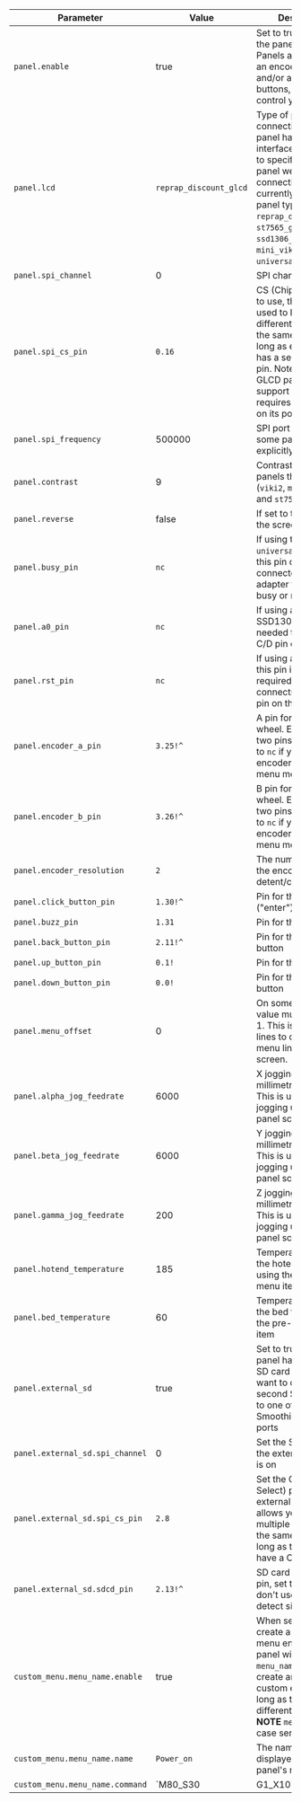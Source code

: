 
| Parameter | Value | Description |
| --------- | ----- | ----------- |
| `panel.enable` | true | Set to true to enable the panel interface. Panels are a screen, an encoder wheel and/or a set of buttons, used to control your machine. |
| `panel.lcd` | `reprap_discount_glcd` | Type of panel we are connecting. Each panel has a specific interface so we need to specify which panel we will be connecting. The currently supported panel types are `reprap_discount_glcd`, `st7565_glcd`, `ssd1306_oled`, `viki2`, `mini_viki2` and `universal_adapter`. |
| `panel.spi_channel` | 0 | SPI channel to use |
| `panel.spi_cs_pin` | `0.16` | CS (Chip Select) pin to use, this can be used to have several different devices on the same SPI port, as long as each device has a separate CS pin. Note that the RRD GLCD panel does not support this and requires being alone on its port. |
| `panel.spi_frequency` | 500000 | SPI port frequency - some panels need it explicitly set |
| `panel.contrast` | 9 | Contrast value for panels that support it (`viki2`, `mini_viki2` and `st7565_glcd`) |
| `panel.reverse` | false | If set to true, reverse the screen. |
| `panel.busy_pin` | `nc` | If using the `universal_adapter`, this pin can be connected to the adapter to ask it if it is busy or not. |
| `panel.a0_pin` | `nc` | If using a viki or SSD1306 this is needed to drive the C/D pin on the display |
| `panel.rst_pin` | `nc` | If using an SSD1306 this pin is sometimes required and connects to the reset pin on the display |
| `panel.encoder_a_pin` | `3.25!^` | A pin for the encoder wheel. Encoders have two pins: A and B. Set to `nc` if you use no encoder. ^ defines menu move direction |
| `panel.encoder_b_pin` | `3.26!^` | B pin for the encoder wheel. Encoders have two pins: A and B. Set to `nc` if you use no encoder. ^ defines menu move direction |
| `panel.encoder_resolution` | `2` | The number of pulses the encoder emits per detent/click |
| `panel.click_button_pin` | `1.30!^` | Pin for the click ("enter") button |
| `panel.buzz_pin` | `1.31` | Pin for the buzzer |
| `panel.back_button_pin` | `2.11!^` | Pin for the back button |
| `panel.up_button_pin` | `0.1!` | Pin for the up button |
| `panel.down_button_pin` | `0.0!` | Pin for the down button |
| `panel.menu_offset` | 0 | On some panels, this value must be set to 1. This is a number of lines to offset the menu lines by on screen. |
| `panel.alpha_jog_feedrate` | 6000 | X jogging feedrate in millimetres/minute. This is used when jogging using the panel screen. |
| `panel.beta_jog_feedrate` | 6000 | Y jogging feedrate in millimetres/minute. This is used when jogging using the panel screen. |
| `panel.gamma_jog_feedrate` | 200 | Z jogging feedrate in millimetres/minute. This is used when jogging using the panel screen. |
| `panel.hotend_temperature` | 185 | Temperature to set the hotend to when using the pre-heating menu item |
| `panel.bed_temperature` | 60 | Temperature to set the bed to when using the pre-heating menu item |
| `panel.external_sd` | true | Set to true if your panel has an external SD card slot, or if you want to connect a second SD card slot to one of your Smoothieboard's SPI ports |
| `panel.external_sd.spi_channel` | 0 | Set the SPI channel the external SD card is on |
| `panel.external_sd.spi_cs_pin` | `2.8` | Set the CS (Chip Select) pin for the external SD card, this allows you to use multiple devices on the same SPI port, as long as they each have a CS pin |
| `panel.external_sd.sdcd_pin` | `2.13!^` | SD card detect signal pin, set to `nc` if you don't use an SD card detect signal |
| `custom_menu.menu_name.enable` | true | When set to true, create a new custom menu entry for the panel with the name `menu_name`. You can create any number of custom entries as long as they have different names. **NOTE** `menu_name` is case sensitive |
| `custom_menu.menu_name.name` | `Power_on` | The name that will be displayed in the panel's menus |
| `custom_menu.menu_name.command` | `M80_S30|G1_X10` | The command that will be executed when the menu entry is selected and clicked. Note that the `_` character gets converted to space in the menu and commands (and must be used instead of the space character), and the `|` character is used to separate multiple commands |
